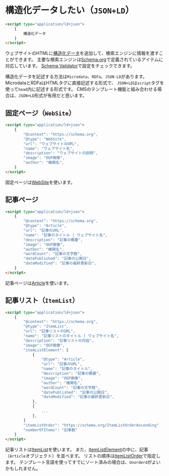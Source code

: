 # 構造化データしたい（``JSON+LD``）

```html
<script type="application/ld+json">
    {
        構造化データ
    }
</script>
```

ウェブサイトのHTMLに[構造化データ](https://developer.mozilla.org/ja/docs/Web/HTML/Microdata)を追加して、検索エンジンに情報を渡すことができます。
主要な検索エンジンは[Schema.org](https://schema.org/)で定義されているアイテムに対応しています。
[Schema Validator](https://validator.schema.org/)で設定をチェックできます。

構造化データを記述する方法は``Microdata``、``RDFa``、``JSON-LD``があります。
MicrodataとRDFaはHTMLタグに直接記述する形式で、
``JSON+LD``は``script``タグを使って``head``内に記述する形式です。
CMSのテンプレート機能と組み合わせる場合は、``JSON+LD``形式が有用だと思います。

## 固定ページ（``WebSite``）

```html
<script type="application/ld+json">
    {
        "@context": "https://schema.org",
        "@type": "WebSite",
        "url": "ウェブサイトのURL",
        "name": "ウェブサイト名",
        "description": "ウェブサイトの説明",
        "image": "OGP画像",
        "author": "機関名",
    }
</script>
```

固定ページは[WebSite](https://schema.org/WebSite)を使います。

## 記事ページ

```html
<script type="application/ld+json">
    {
        "@context": "https://schema.org",
        "@type": "Article",
        "url": "記事のURL",
        "name": "記事のタイトル | ウェブサイト名",
        "description": "記事の概要",
        "image": "OGP画像",
        "author": "機関名",
        "wordCount": "記事の文字数",
        "datePublished": "記事の公開日",
        "dateModified": "記事の最終更新日",
    }
</script>
```

記事ページは[Article](https://schema.org/Article)を使います。

## 記事リスト（``ItemList``）

```html
<script type="application/ld+json">
    {
        "@context": "https://schema.org",
        "@type": "ItemList",
        "url": "記事リストのURL",
        "name": "記事リストのタイトル | ウェブサイト名",
        "description": "記事リストの内容",
        "image": "OGP画像",
        "itemListElement": [
            {
                "@type": "Article",
                "url": "記事のURL",
                "name": "記事のタイトル",
                "description": "記事の概要",
                "image": "OGP画像",
                "author": "機関名",
                "wordCount": "記事の文字数",
                "datePublished": "記事の公開日",
                "dateModified": "記事の最終更新日",
            },
            {
                ...
            },
        ]
        "itemListOrder": "https://schema.org/ItemListOrderAscending"
        "numberOfItems": "記事数"
    }
</script>
```

記事リストは[ItemList](https://schema.org/ItemList)を使います。
また、[itemListElement](https://schema.org/itemListElement)の中に、記事（``Article``オブジェクト）を並べます。
リストの順序は[itemListOrder](https://schema.org/itemListOrder)で指定します。
テンプレート言語を使ってすでにソート済みの場合は、``Unorderd``がよいかもしれません。
